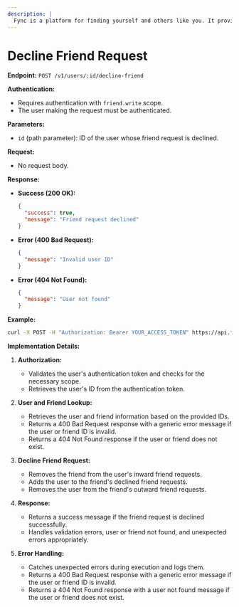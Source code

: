 ```yaml
---
description: | 
  Fync is a platform for finding yourself and others like you. It provides a public open-source API for letting other applications connect to your friends' network. Fync also offers a web interface for managing your friends' network and a mobile app to sync with your friends.
---
```


# Decline Friend Request

**Endpoint:** `POST /v1/users/:id/decline-friend`

**Authentication:**

- Requires authentication with `friend.write` scope.
- The user making the request must be authenticated.

**Parameters:**

- `id` (path parameter): ID of the user whose friend request is declined.

**Request:**

- No request body.

**Response:**

- **Success (200 OK):**
  ```json
  {
    "success": true,
    "message": "Friend request declined"
  }
  ```

- **Error (400 Bad Request):**
  ```json
  {
    "message": "Invalid user ID"
  }
  ```
- **Error (404 Not Found):**
  ```json
  {
    "message": "User not found"
  }
  ```

**Example:**

```bash
curl -X POST -H "Authorization: Bearer YOUR_ACCESS_TOKEN" https://api.fync.in/v1/users/123/decline-friend
```

**Implementation Details:**

1. **Authorization:**
   - Validates the user's authentication token and checks for the necessary
     scope.
   - Retrieves the user's ID from the authentication token.

2. **User and Friend Lookup:**
   - Retrieves the user and friend information based on the provided IDs.
   - Returns a 400 Bad Request response with a generic error message if the user
     or friend ID is invalid.
   - Returns a 404 Not Found response if the user or friend does not exist.

3. **Decline Friend Request:**
   - Removes the friend from the user's inward friend requests.
   - Adds the user to the friend's declined friend requests.
   - Removes the user from the friend's outward friend requests.

4. **Response:**
   - Returns a success message if the friend request is declined successfully.
   - Handles validation errors, user or friend not found, and unexpected errors
     appropriately.

5. **Error Handling:**
   - Catches unexpected errors during execution and logs them.
   - Returns a 400 Bad Request response with a generic error message if the user
     or friend ID is invalid.
   - Returns a 404 Not Found response with a user not found message if the user
     or friend does not exist.

